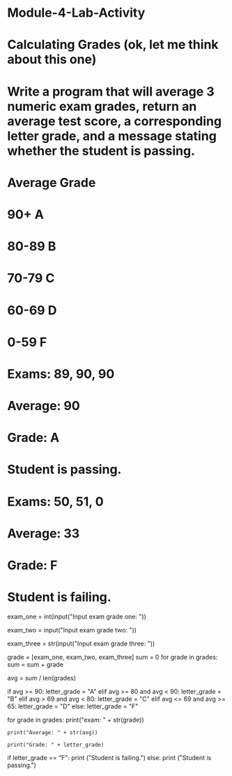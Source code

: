 # Module-4-Lab-Activity
# Calculating Grades (ok, let me think about this one)

# Write a program that will average 3 numeric exam grades, return an average test score, a corresponding letter grade, and a message stating whether the student is passing.

# Average	Grade
# 90+	A
# 80-89	B
# 70-79	C
# 60-69	D
# 0-59	F

# Exams: 89, 90, 90
# Average: 90
# Grade: A
# Student is passing.

# Exams: 50, 51, 0
# Average: 33
# Grade: F
# Student is failing.

exam_one = int(input("Input exam grade one: "))

exam_two = input("Input exam grade two: ")) 

exam_three = str(input("Input exam grade three: "))
 
grade = [exam_one, exam_two, exam_three]
sum = 0
for grade in grades:
  sum = sum + grade

avg = sum / len(grades)

if avg >= 90:
    letter_grade = "A"
elif avg >= 80 and avg < 90:
    letter_grade = "B"
elif avg > 69 and avg < 80:
    letter_grade = "C"
elif avg <= 69 and avg >= 65:
    letter_grade = "D"
else: 
    letter_grade = "F"

for grade in grades:
    print("exam: " + str(grade))

    print("Average: " + str(avg))

    print("Grade: " + letter_grade)

if letter_grade == "F":
    print ("Student is failing.")
else:
    print ("Student is passing.")


